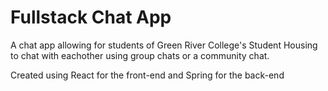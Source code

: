 # Fullstack Chat App

A chat app allowing for students of Green River College's Student Housing to chat with eachother using group chats or a community chat.

Created using React for the front-end and Spring for the back-end
